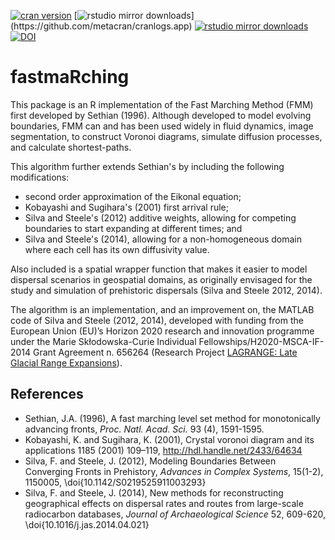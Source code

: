 [![cran version](http://www.r-pkg.org/badges/version/fastmaRching)](https://cran.rstudio.com/web/packages/fastmaRching) 
[![rstudio mirror downloads](http://cranlogs.r-pkg.org/badges/fastmaRching?)](https://github.com/metacran/cranlogs.app)
[![rstudio mirror downloads](http://cranlogs.r-pkg.org/badges/grand-total/fastmaRching?color=82b4e8)](https://github.com/metacran/cranlogs.app)
[![DOI](https://zenodo.org/badge/118255765.svg)](https://zenodo.org/badge/latestdoi/118255765)


# fastmaRching
This package is an R implementation of the Fast Marching Method (FMM) first 
developed by Sethian (1996). Although developed to model evolving boundaries, FMM can and 
has been used widely in fluid dynamics, image segmentation, to construct Voronoi diagrams, 
simulate diffusion processes, and calculate shortest-paths.

This algorithm further extends Sethian's by including the following modifications:
 * second order approximation of the Eikonal equation;
 * Kobayashi and Sugihara's (2001) first arrival rule;
 * Silva and Steele's (2012) additive weights, allowing for competing boundaries to start expanding at different times; and
 * Silva and Steele's (2014), allowing for a non-homogeneous domain where each cell has its own diffusivity value.

Also included is a spatial wrapper function that makes it easier to 
model dispersal scenarios in geospatial domains, as originally envisaged for the study and 
simulation of prehistoric dispersals (Silva and Steele 2012, 2014).

The algorithm is an implementation, and an improvement on, the MATLAB code of Silva and Steele (2012, 2014), developed with funding
from the European Union (EU)’s Horizon 2020 research and innovation programme under the Marie Skłodowska-Curie Individual 
Fellowships/H2020-MSCA-IF-2014 Grant Agreement n. 656264 (Research Project [LAGRANGE: Late Glacial Range Expansions](http://lagrangeiphes.wordpress.com)).

## References
* Sethian, J.A. (1996), A fast marching level set method for monotonically advancing fronts, _Proc. Natl. Acad. Sci._ 93 (4), 1591-1595.
* Kobayashi, K. and Sugihara, K. (2001), Crystal voronoi diagram and its applications 1185 (2001) 109–119, http://hdl.handle.net/2433/64634
* Silva, F. and Steele, J. (2012), Modeling Boundaries Between Converging Fronts in Prehistory, _Advances in Complex Systems_, 15(1-2), 1150005, \doi{10.1142/S0219525911003293}
* Silva, F. and Steele, J. (2014), New methods for reconstructing geographical effects on dispersal rates and routes from large-scale radiocarbon databases, _Journal of Archaeological Science_ 52, 609-620, \doi{10.1016/j.jas.2014.04.021}
